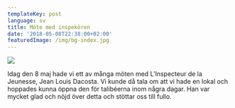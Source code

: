 ```yaml
---
templateKey: post
language: sv
title: Möte med inspekören
date: '2018-05-08T22:38:00+02:00'
featuredImage: /img/bg-index.jpg
---
```

![](/img/om-oss-1.jpg)

Idag den 8 maj hade vi ett av många möten med L’Inspecteur de la Jeunesse, Jean Louis Dacosta. Vi kunde då tala om att vi hade en lokal och hoppades kunna öppna den för talibéerna inom några dagar. Han var mycket glad och nöjd över detta och stöttar oss till fullo.
